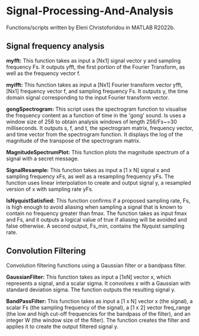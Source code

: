# Signal-Processing-And-Analysis

Functions/scripts written by Eleni Christoforidou in MATLAB R2022b.

## Signal frequency analysis

**myfft:** This function takes as input a [Nx1] signal vector y and sampling frequency Fs. It outputs yfft, the first portion of the Fourier Transform, as well as the frequency vector f.

**myifft:** This function takes as input a [Nx1] Fourier transform vector yfft, [Nx1] frequency vector f, and sampling frequency Fs. It outputs y, the time domain signal corresponding to the input Fourier transform vector.

**gongSpectrogram:** This script uses the spectrogram function to visualise the frequency content as a function of time in the 'gong' sound. Is uses a window size of 256 to obtain analysis windows of length 256/Fs~=30 milliseconds. It outputs s, f, and t, the spectrogram matrix, frequency vector, and time vector from the spectrogram function. It displays the log of the magnitude of the transpose of the spectrogram matrix.

**MagnitudeSpectrumPlot:** This function plots the magnitude spectrum of a signal with a secret message.

**SignalResample:** This function takes as input a [1 x N] signal x and sampling frequency xFs, as well as a resampling frequency yFs. The function uses linear interpolation to create and output signal y, a resampled version of x with sampling rate yFs.

**IsNyquistSatisfied:** This function confirms if a proposed sampling rate, Fs, is high enough to avoid aliasing when sampling a signal that is known to contain no frequency greater than fmax. The function takes as input fmax and Fs, and it outputs a logical value of true if aliasing will be avoided and false otherwise. A second output, Fs_min, contains the Nyquist sampling rate.

## Convolution Filtering
Convolution filtering functions using a Gaussian filter or a bandpass filter.

**GaussianFilter:** This function takes as input a [1xN] vector x, which represents a signal, and a scalar sigma. It convolves x with a Gaussian with standard deviation sigma. The function outputs the resulting signal y.

**BandPassFilter:** This function takes as input a [1 x N] vector x (the signal), a scalar Fs (the sampling frequency of the signal), a [1 x 2] vector freq_range (the low and high cut-off frequencies for the bandpass of the filter), and an integer W (the window size of the filter). The function creates the filter and applies it to create the output filtered signal y.
